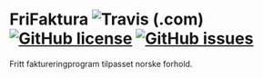 # FriFaktura ![Travis (.com)](https://img.shields.io/travis/com/frifaktura/frifaktura) [![GitHub license](https://img.shields.io/github/license/frifaktura/frifaktura)](https://github.com/frifaktura/frifaktura/blob/master/LICENSE) [![GitHub issues](https://img.shields.io/github/issues/frifaktura/frifaktura)](https://github.com/frifaktura/frifaktura/issues)

Fritt faktureringprogram tilpasset norske forhold.
